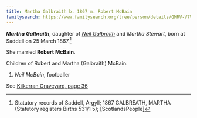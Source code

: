 ```yaml
---
title: Martha Galbraith b. 1867 m. Robert McBain
familysearch: https://www.familysearch.org/tree/person/details/GMRV-V7V
---
```

***Martha Galbraith***, daughter of *[Neil Galbraith](galbraith-neil-1841.md)* and *Martha Stewart*,  born at Saddell on 25 March 1867.[^birth]

She married **Robert McBain**.

Children of Robert and Martha (Galbraith) McBain:

1. *Neil McBain*, footballer

See [Kilkerran Graveyard, page 36](/sources/kilkerran-graveyard.md#page-36)

[^birth]: Statutory records of Saddell, Argyll; 1867 GALBREATH, MARTHA (Statutory registers Births 531/1 5); [ScotlandsPeople]

